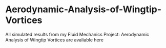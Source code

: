 # Aerodynamic-Analysis-of-Wingtip-Vortices
All simulated results from my Fluid Mechanics Project: Aerodynamic Analysis of Wingtip Vortices are avaliable here
